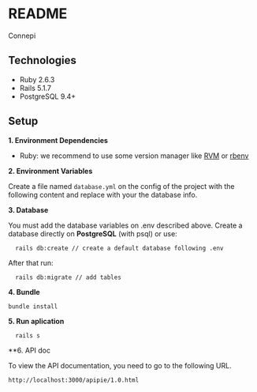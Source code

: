 # README

Connepi 

## Technologies
* Ruby 2.6.3
* Rails 5.1.7
* PostgreSQL 9.4+

## Setup

**1. Environment Dependencies**

- Ruby: we recommend to use some version manager like [RVM](https://rvm.io/) or [rbenv](https://github.com/rbenv/rbenv) 

**2. Environment Variables**

Create a file named `database.yml` on the config of the project with the following content and replace with your the database info.

**3. Database**

You must add the database variables on .env described above.
Create a database directly on **PostgreSQL** (with psql) or use:
```
  rails db:create // create a default database following .env
```
After that run:

```
  rails db:migrate // add tables
```

**4. Bundle**

	bundle install
	
**5. Run aplication**
```
  rails s
```

**6. API doc

To view the API documentation, you need to go to the following URL.
```
http://localhost:3000/apipie/1.0.html
```